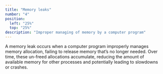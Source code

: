 ```yaml
---
title: "Memory leaks"
number: "4"
position:
  left: "25%"
  top: "25%"
description: "Improper managing of memory by a computer program"
---
```


A memory leak occurs when a computer program improperly manages memory
allocation, failing to release memory that’s no longer needed. Over time, these
un-freed allocations accumulate, reducing the amount of available memory for
other processes and potentially leading to slowdowns or crashes.
